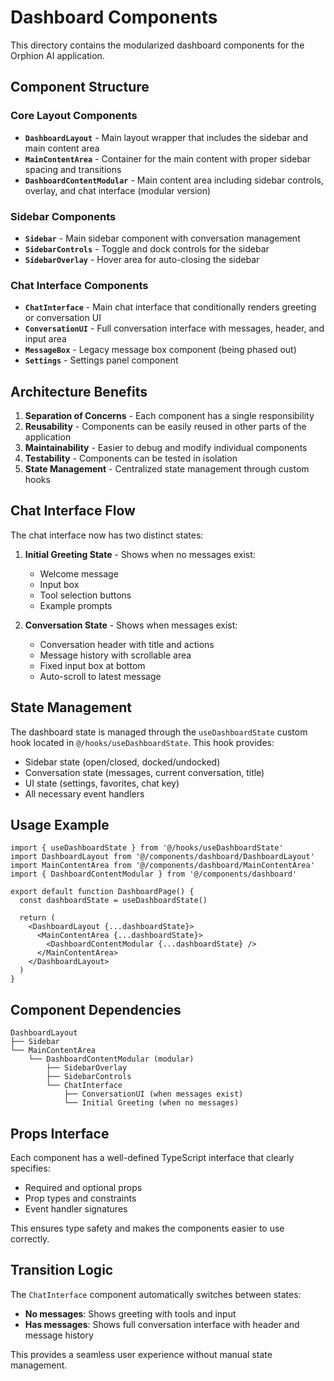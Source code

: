 # Dashboard Components

This directory contains the modularized dashboard components for the Orphion AI application.

## Component Structure

### Core Layout Components

- **`DashboardLayout`** - Main layout wrapper that includes the sidebar and main content area
- **`MainContentArea`** - Container for the main content with proper sidebar spacing and transitions
- **`DashboardContentModular`** - Main content area including sidebar controls, overlay, and chat interface (modular version)

### Sidebar Components

- **`Sidebar`** - Main sidebar component with conversation management
- **`SidebarControls`** - Toggle and dock controls for the sidebar
- **`SidebarOverlay`** - Hover area for auto-closing the sidebar

### Chat Interface Components

- **`ChatInterface`** - Main chat interface that conditionally renders greeting or conversation UI
- **`ConversationUI`** - Full conversation interface with messages, header, and input area
- **`MessageBox`** - Legacy message box component (being phased out)
- **`Settings`** - Settings panel component

## Architecture Benefits

1. **Separation of Concerns** - Each component has a single responsibility
2. **Reusability** - Components can be easily reused in other parts of the application
3. **Maintainability** - Easier to debug and modify individual components
4. **Testability** - Components can be tested in isolation
5. **State Management** - Centralized state management through custom hooks

## Chat Interface Flow

The chat interface now has two distinct states:

1. **Initial Greeting State** - Shows when no messages exist:
   - Welcome message
   - Input box
   - Tool selection buttons
   - Example prompts

2. **Conversation State** - Shows when messages exist:
   - Conversation header with title and actions
   - Message history with scrollable area
   - Fixed input box at bottom
   - Auto-scroll to latest message

## State Management

The dashboard state is managed through the `useDashboardState` custom hook located in `@/hooks/useDashboardState`. This hook provides:

- Sidebar state (open/closed, docked/undocked)
- Conversation state (messages, current conversation, title)
- UI state (settings, favorites, chat key)
- All necessary event handlers

## Usage Example

```tsx
import { useDashboardState } from '@/hooks/useDashboardState'
import DashboardLayout from '@/components/dashboard/DashboardLayout'
import MainContentArea from '@/components/dashboard/MainContentArea'
import { DashboardContentModular } from '@/components/dashboard'

export default function DashboardPage() {
  const dashboardState = useDashboardState()
  
  return (
    <DashboardLayout {...dashboardState}>
      <MainContentArea {...dashboardState}>
        <DashboardContentModular {...dashboardState} />
      </MainContentArea>
    </DashboardLayout>
  )
}
```

## Component Dependencies

```
DashboardLayout
├── Sidebar
└── MainContentArea
    └── DashboardContentModular (modular)
        ├── SidebarOverlay
        ├── SidebarControls
        └── ChatInterface
            ├── ConversationUI (when messages exist)
            └── Initial Greeting (when no messages)
```

## Props Interface

Each component has a well-defined TypeScript interface that clearly specifies:
- Required and optional props
- Prop types and constraints
- Event handler signatures

This ensures type safety and makes the components easier to use correctly.

## Transition Logic

The `ChatInterface` component automatically switches between states:
- **No messages**: Shows greeting with tools and input
- **Has messages**: Shows full conversation interface with header and message history

This provides a seamless user experience without manual state management. 